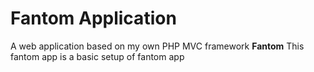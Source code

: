 # Fantom Application
A web application based on my own PHP MVC framework **Fantom**
This fantom app is a basic setup of fantom app
